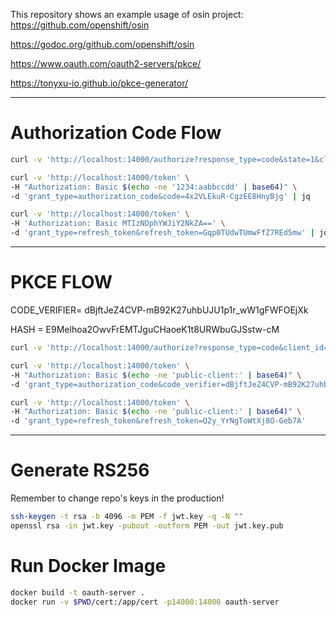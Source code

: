 This repository shows an example usage of osin project: https://github.com/openshift/osin

https://godoc.org/github.com/openshift/osin

https://www.oauth.com/oauth2-servers/pkce/

https://tonyxu-io.github.io/pkce-generator/

---------------------------------------
# Authorization Code Flow

```bash
curl -v 'http://localhost:14000/authorize?response_type=code&state=1&client_id=1234'

curl -v 'http://localhost:14000/token' \
-H "Authorization: Basic $(echo -ne '1234:aabbccdd' | base64)" \
-d 'grant_type=authorization_code&code=4x2VLEkuR-CgzEE8HnyBjg' | jq

curl -v 'http://localhost:14000/token' \
-H 'Authorization: Basic MTIzNDphYWJiY2NkZA==' \
-d 'grant_type=refresh_token&refresh_token=Gqp0TUdwTUmwFfZ7REd5mw' | jq

```
--------------------------------------------

# PKCE FLOW

CODE_VERIFIER=     dBjftJeZ4CVP-mB92K27uhbUJU1p1r_wW1gFWFOEjXk

HASH =             E9Melhoa2OwvFrEMTJguCHaoeK1t8URWbuGJSstw-cM

```bash
curl -v 'http://localhost:14000/authorize?response_type=code&client_id=public-client&code_challenge_method=S256&code_challenge=E9Melhoa2OwvFrEMTJguCHaoeK1t8URWbuGJSstw-cM'

curl -v 'http://localhost:14000/token' \
-H "Authorization: Basic $(echo -ne 'public-client:' | base64)" \
-d 'grant_type=authorization_code&code_verifier=dBjftJeZ4CVP-mB92K27uhbUJU1p1r_wW1gFWFOEjXk&code=OLH7Et5fT_iJ9PJ8vJJf9w'

curl -v 'http://localhost:14000/token' \
-H "Authorization: Basic $(echo -ne 'public-client:' | base64)" \
-d 'grant_type=refresh_token&refresh_token=Q2y_YrNgToWtXj8O-Geb7A'
```

------------------------------------------------------------------

# Generate RS256
Remember to change repo's keys in the production!

```bash
ssh-keygen -t rsa -b 4096 -m PEM -f jwt.key -q -N ""
openssl rsa -in jwt.key -pubout -outform PEM -out jwt.key.pub
```

# Run Docker Image

```bash
docker build -t oauth-server .
docker run -v $PWD/cert:/app/cert -p14000:14000 oauth-server
```